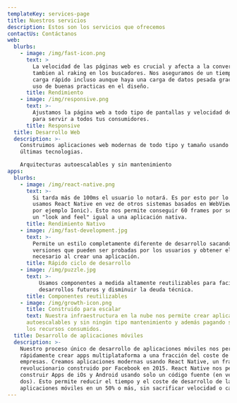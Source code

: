 ```yaml
---
templateKey: services-page
title: Nuestros servicios
description: Estos son los servicios que ofrecemos
contactUs: Contáctanos
web:
  blurbs:
    - image: /img/fast-icon.png
      text: >
        La velocidad de las páginas web es crucial y afecta a la conversión y
        tambien al raking en los buscadores. Nos aseguramos de un tiempo de
        carga rápido incluso aunque haya una carga de datos pesada gracias al
        uso de buenas practicas en el diseño.
      title: Rendimiento
    - image: /img/responsive.png
      text: >-
        Ajustamos la página web a todo tipo de pantallas y velocidad de internet
        para servir a todos tus consumidores.
      title: Responsive
  title: Desarrollo Web
  description: >-
    Construimos aplicaciones web modernas de todo tipo y tamaño usando las
    últimas tecnologias.

    Arquitecturas autoescalables y sin mantenimiento
apps:
  blurbs:
    - image: /img/react-native.png
      text: >-
        Si tarda más de 100ms el usuario lo notará. Es por esto por lo que
        usamos React Native en vez de otros sistemas basados en WebView (Como
        por ejemplo Ionic). Esto nos permite conseguir 60 frames por segundo y
        un "look and feel" igual a una aplicación nativa.
      title: Rendimiento Nativo
    - image: /img/fast-development.jpg
      text: >-
        Permite un estilo completamente diferente de desarrollo sacando
        versiones que pueden ser probadas por los usuarios y obtener el feedback
        necesario al crear una aplicación.
      title: Rápido ciclo de desarrollo
    - image: /img/puzzle.jpg
      text: >-
          Usamos componentes a medida altamente reutilizables para facilitar
          desarrollos futuros y disminuir la deuda técnica.
      title: Componentes reutilizables
    - image: /img/growth-icon.png
      title: Construido para escalar
      text: Nuestra infraestructura en la nube nos permite crear aplicaciones
      autoescalables y sin ningún tipo mantenimiento y además pagando solo por
      los recursos consumidos.
  title: Desarrollo de aplicaciones móviles
  description: >-
    Nuestro proceso único de desarrollo de aplicaciones móviles nos permite
    rápidamente crear apps multiplataforma a una fracción del coste de otras
    empresas. Creamos aplicaciones modernas usando React Native, un framework
    revolucionario construido por Facebook en 2015. React Native nos permite
    construir Apps de iOs y Android usando solo un código fuente (en vez de
    dos). Esto permite reducir el tiempo y el coste de desarrollo de las
    aplicaciones móviles en un 50% o más, sin sacrificar velocidad o calidad.
---
```

